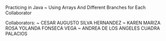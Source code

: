 Practicing in Java ~ Using Arrays And Different Branches for Each Collaborator

Collaborators:
~ CESAR AUGUSTO SILVA HERNANDEZ
~ KAREN MARIZA ROSA YOLANDA FONSECA VEGA
~ ANDREA DE LOS ANGELES CUADRA PALACIOS
